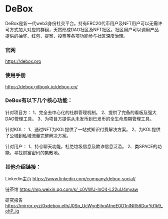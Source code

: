 # DeBox

DeBox是新一代web3身份社交平台。持有ERC20代币用户及NFT用户可以无需许可方式加入对应的群组，天然形成DAO社区及NFT社区。社区用户可以调用产品提供的抽奖、红包、提案、投票等各项功能参与社区深度治理。
 
### 官网
https://debox.pro

### 使用手册
https://debox.gitbook.io/debox-cn/

### DeBox有以下几个核心功能：

针对项目方：
1、完全去中心化的社群管理机制。
2、提供了完备的看板及强大DAO管理工具。
3、为项目方提供从未发币到已发币的全生命周期管理工具。

针对KOL：
1、通过NFT为KOL提供了一站式知识付费解决方案。
2、为KOL提供了公域到私域流量完整解决方案。

针对用户：
1、持仓聊天功能，杜绝垃圾信息及欺诈信息泛滥。
2、类SPACE的功能，寻找财富密码的集散地。
 
### 其他介绍链接：

Linkedin主页
https://www.linkedin.com/company/debox-social/

链茶馆
https://mp.weixin.qq.com/s/_c0VWU-InO4-L22uU4myaw

研究报告
https://mirror.xyz/0xdebox.eth/J0Sp_UcWyqEjhqAfneE0O1nINR56DurYd1k9_ohP_ig
